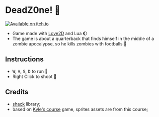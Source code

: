 # DeadZ0ne! :football:

[![Available on itch.io](http://jessemillar.github.io/available-on-itchio-badge/badge-bw.png)](https://paulopacitti.itch.io/deadz0ne)

- Game made with [Love2D](https://love2d.org/) and Lua :moon:
- The game is about a quarterback that finds himself in the middle of a zombie apocalypse, so he kills zombies with footballs :football:

## Instructions
- <kbd>W</kbd>, <kbd>A</kbd>, <kbd>S</kbd>, <kbd>D</kbd> to run :runner:
- Right Click to shoot :football:

## Credits
- [shack​](https://github.com/Ulydev/shack) library;
- based on [Kyle's course](https://www.udemy.com/course/lua-love/) game, sprites assets are from this course;